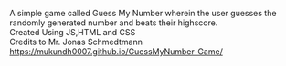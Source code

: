 A simple game called Guess My Number wherein the user guesses the randomly generated number and beats their highscore.\
Created Using JS,HTML and CSS\
Credits to Mr. Jonas Schmedtmann\
https://mukundh0007.github.io/GuessMyNumber-Game/
